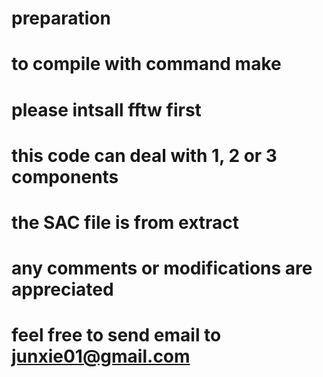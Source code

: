 # preparation
# to compile with command make
# please intsall fftw first
# this code can deal with 1, 2 or 3 components
# the SAC file is from extract
# any comments or modifications are appreciated
# feel free to send email to junxie01@gmail.com
